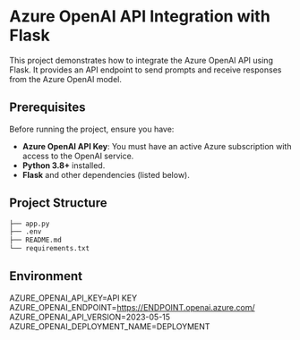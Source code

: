# Azure OpenAI API Integration with Flask

This project demonstrates how to integrate the Azure OpenAI API using Flask. It provides an API endpoint to send prompts and receive responses from the Azure OpenAI model.

## Prerequisites

Before running the project, ensure you have:

- **Azure OpenAI API Key**: You must have an active Azure subscription with access to the OpenAI service.
- **Python 3.8+** installed.
- **Flask** and other dependencies (listed below).

## Project Structure

```bash
├── app.py              
├── .env                
├── README.md           
└── requirements.txt    
```
## Environment

AZURE_OPENAI_API_KEY=API KEY
AZURE_OPENAI_ENDPOINT=https://ENDPOINT.openai.azure.com/
AZURE_OPENAI_API_VERSION=2023-05-15
AZURE_OPENAI_DEPLOYMENT_NAME=DEPLOYMENT

